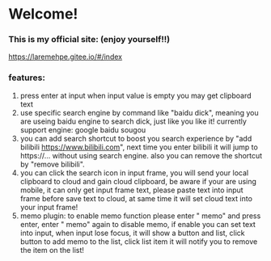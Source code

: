 # Welcome!

### This is my official site: (enjoy yourself!!)

https://laremehpe.gitee.io/#/index

### features:

1. press enter at input when input value is empty you may get clipboard text
2. use specific search engine by command like "baidu dick", meaning you are useing baidu engine to search dick, just like you like it! currently support engine: google baidu sougou
3. you can add search shortcut to boost you search experience by "add bilibili https://www.bilibili.com", next time you enter bilibili it will jump to https://... without using
   search engine. also you can remove the shortcut by "remove bilibili".
4. you can click the search icon in input frame, you will send your local clipboard to cloud and gain cloud clipboard, be aware if your are using mobile, it can only get input frame text, please paste text into input frame before save text to cloud, at same time it will set cloud text into your input frame!
5. memo plugin: to enable memo function please enter " memo" and press enter, enter " memo" again to disable memo, if enable you can set text into input, when input lose focus, it will show a button and list, click button to add memo to the list, click list item it will notify you to remove the item on the list!
